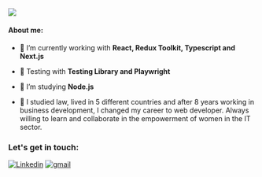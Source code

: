 <a><h2> <img src="https://readme-typing-svg.herokuapp.com?duration=5013&color=342AB8&center=true&lines=Hi+there+👋;I'm+Julia+🤝.;Fullstack+Developer+⚡.">
  </a></h2></a>

#### About me: 

- 🌱 I’m currently working with **React, Redux Toolkit, Typescript and Next.js**

- 📝 Testing with **Testing Library and Playwright**

- 🤝 I’m studying **Node.js**

- 💬 I studied law, lived in 5 different countries and after 8 years working in business development, I changed my career to web developer. Always willing to learn and collaborate in the empowerment of women in the IT sector. 


### Let's get in touch:

<a href="https://www.linkedin.com/in/juliamersingortiz/"><img img alt="Linkedin" src="https://img.shields.io/badge/linkedin-0e76a8.svg?&style=for-the-badge&logo=linkedin&logoColor=white" /></a> 
<a href="mailto:julia.mersing.ortiz@gmail.com"><img alt="gmail" src="https://img.shields.io/badge/gmail-red.svg?&style=for-the-badge&logo=gmail&logoColor=white" /></a>


